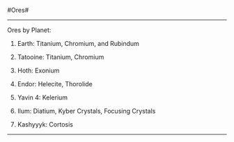 #Ores#

****

Ores by Planet:

1. Earth: Titanium, Chromium, and Rubindum

2. Tatooine: Titanium, Chromium

3. Hoth: Exonium

4. Endor: Helecite, Thorolide

5. Yavin 4: Kelerium

6. Ilum: Diatium, Kyber Crystals, Focusing Crystals

7. Kashyyyk: Cortosis

****